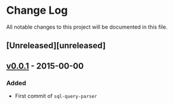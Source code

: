 # Change Log
All notable changes to this project will be documented in this file.

## [Unreleased][unreleased]

## [v0.0.1] - 2015-00-00
### Added
- First commit of `sql-query-parser`

[v0.0.1]: https://github.com/codeschool/sqlQueryParser
